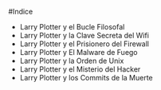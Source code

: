 
#Indice

* Larry Plotter y el Bucle Filosofal
* Larry Plotter y la Clave Secreta del Wifi
* Larry Plotter y el Prisionero del Firewall
* Larry Plotter y El Malware de Fuego
* Larry Plotter y la Orden de Unix
* Larry Plotter y el Misterio del Hacker
* Larry Plotter y los Commits de la Muerte
